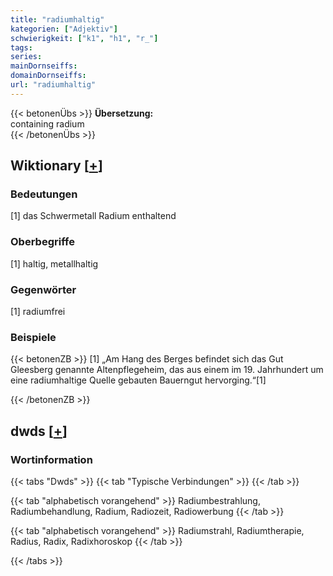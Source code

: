 ```yaml
---
title: "radiumhaltig"
kategorien: ["Adjektiv"]
schwierigkeit: ["k1", "h1", "r_"]
tags:
series:
mainDornseiffs:
domainDornseiffs:
url: "radiumhaltig"
---
```


{{< betonenÜbs >}}
**Übersetzung:**  
containing radium  
{{< /betonenÜbs >}}

## Wiktionary [[+](https://de.wiktionary.org/wiki/radiumhaltig)]

### Bedeutungen
[1] das Schwermetall Radium enthaltend  

### Oberbegriffe
[1] haltig, metallhaltig  

### Gegenwörter
[1] radiumfrei  

### Beispiele
{{< betonenZB >}}
[1] „Am Hang des Berges befindet sich das Gut Gleesberg genannte Altenpflegeheim, das aus einem im 19. Jahrhundert um eine radiumhaltige Quelle gebauten Bauerngut hervorging.“[1]  

{{< /betonenZB >}}


## dwds [[+](https://www.dwds.de/wb/radiumhaltig)]

### Wortinformation
{{< tabs "Dwds" >}}
{{< tab "Typische Verbindungen" >}}
{{< /tab >}}

{{< tab "alphabetisch vorangehend" >}}
Radiumbestrahlung, Radiumbehandlung, Radium, Radiozeit, Radiowerbung
{{< /tab >}}

{{< tab "alphabetisch vorangehend" >}}
Radiumstrahl, Radiumtherapie, Radius, Radix, Radixhoroskop
{{< /tab >}}

{{< /tabs >}}


